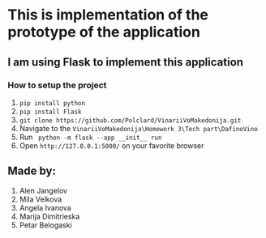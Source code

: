 # This is implementation of the prototype of the application
## I am using Flask to implement this application

###  How to setup the project
1. ```pip install python```
2. ```pip install Flask```
3. ```git clone https://github.com/Polclard/VinariiVoMakedonija.git```
4.  Navigate to the `VinariiVoMakedonija\Homework 3\Tech part\DafinoVino`
5. Run ``` python -m flask --app __init__ run```
6. Open `http://127.0.0.1:5000/` on your favorite browser

## Made by:
1. Alen Jangelov
2. Mila Velkova
3. Angela Ivanova
4. Marija Dimitrieska
5. Petar Belogaski